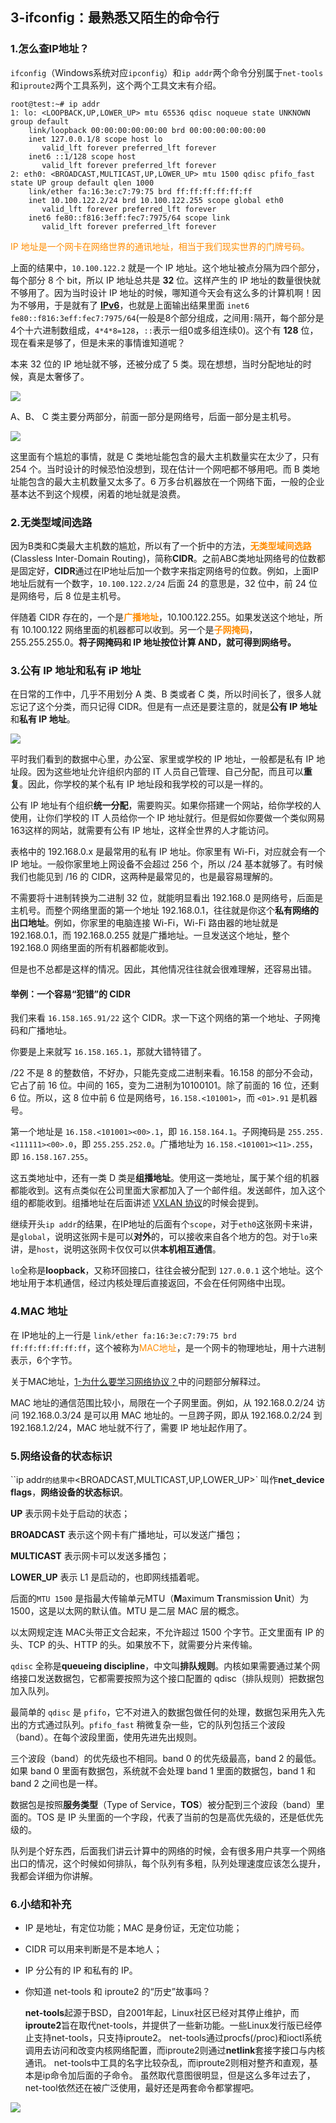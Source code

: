 ## 3-ifconfig：最熟悉又陌生的命令行



### 1.怎么查IP地址？

`ifconfig`（Windows系统对应`ipconfig`）和`ip addr`两个命令分别属于`net-tools`和`iproute2`两个工具系列，这个两个工具文末有介绍。

```shell
root@test:~# ip addr
1: lo: <LOOPBACK,UP,LOWER_UP> mtu 65536 qdisc noqueue state UNKNOWN group default 
    link/loopback 00:00:00:00:00:00 brd 00:00:00:00:00:00
    inet 127.0.0.1/8 scope host lo
       valid_lft forever preferred_lft forever
    inet6 ::1/128 scope host 
       valid_lft forever preferred_lft forever
2: eth0: <BROADCAST,MULTICAST,UP,LOWER_UP> mtu 1500 qdisc pfifo_fast state UP group default qlen 1000
    link/ether fa:16:3e:c7:79:75 brd ff:ff:ff:ff:ff:ff
    inet 10.100.122.2/24 brd 10.100.122.255 scope global eth0
       valid_lft forever preferred_lft forever
    inet6 fe80::f816:3eff:fec7:7975/64 scope link 
       valid_lft forever preferred_lft forever
```



<font color=#FF8C00>IP 地址是一个网卡在网络世界的通讯地址，相当于我们现实世界的门牌号码。</font>

上面的结果中，`10.100.122.2` 就是一个 IP 地址。这个地址被点分隔为四个部分，每个部分 8 个 bit，所以 IP 地址总共是 **32** 位。这样产生的 IP 地址的数量很快就不够用了。因为当时设计 IP 地址的时候，哪知道今天会有这么多的计算机啊！因为不够用，于是就有了 [**IPv6**](https://zh.wikipedia.org/wiki/IPv6)，也就是上面输出结果里面 `inet6 fe80::f816:3eff:fec7:7975/64`(一般是8个部分组成，之间用`:`隔开，每个部分是4个十六进制数组成，`4*4*8=128`，`::`表示一组0或多组连续0)。这个有 **128** 位，现在看来是够了，但是未来的事情谁知道呢？

本来 32 位的 IP 地址就不够，还被分成了 5 类。现在想想，当时分配地址的时候，真是太奢侈了。

![](https://ws4.sinaimg.cn/large/006tNc79gy1fz8o4xva50j30ua0cqwfg.jpg)

 A、B、 C 类主要分两部分，前面一部分是网络号，后面一部分是主机号。

![](https://ws4.sinaimg.cn/large/006tNc79gy1fz8o5unh82j31080aadib.jpg)

这里面有个尴尬的事情，就是 C 类地址能包含的最大主机数量实在太少了，只有 254 个。当时设计的时候恐怕没想到，现在估计一个网吧都不够用吧。而 B 类地址能包含的最大主机数量又太多了。6 万多台机器放在一个网络下面，一般的企业基本达不到这个规模，闲着的地址就是浪费。



### **2.无类型域间选路**

因为B类和C类最大主机数的尴尬，所以有了一个折中的方法，<font color=#FF8C00>**无类型域间选路**</font>(Classless Inter-Domain Routing)，简称**CIDR**。之前ABC类地址网络号的位数都是固定好，**CIDR**通过在IP地址后加一个数字来指定网络号的位数。例如，上面IP地址后就有一个数字，`10.100.122.2/24` 后面 24 的意思是，32 位中，前 24 位是网络号，后 8 位是主机号。

伴随着 CIDR 存在的，一个是<font color=#FF8C00>**广播地址**</font>，10.100.122.255。如果发送这个地址，所有 10.100.122 网络里面的机器都可以收到。另一个是<font color=#FF8C00>**子网掩码**</font>，255.255.255.0。**将子网掩码和 IP 地址按位计算 AND，就可得到网络号。**



### **3.公有 IP 地址和私有 iP 地址**

在日常的工作中，几乎不用划分 A 类、B 类或者 C 类，所以时间长了，很多人就忘记了这个分类，而只记得 CIDR。但是有一点还是要注意的，就是**公有 IP 地址**和**私有 IP 地址**。

![](https://ws2.sinaimg.cn/large/006tNc79gy1fz8ob2jnpkj31080aagoh.jpg)

平时我们看到的数据中心里，办公室、家里或学校的 IP 地址，一般都是私有 IP 地址段。因为这些地址允许组织内部的 IT 人员自己管理、自己分配，而且可以**重复**。因此，你学校的某个私有 IP 地址段和我学校的可以是一样的。

公有 IP 地址有个组织**统一分配**，需要购买。如果你搭建一个网站，给你学校的人使用，让你们学校的 IT 人员给你一个 IP 地址就行。但是假如你要做一个类似网易163这样的网站，就需要有公有 IP 地址，这样全世界的人才能访问。

表格中的 192.168.0.x 是最常用的私有 IP 地址。你家里有 Wi-Fi，对应就会有一个 IP 地址。一般你家里地上网设备不会超过 256 个，所以 /24 基本就够了。有时候我们也能见到 /16 的 CIDR，这两种是最常见的，也是最容易理解的。

不需要将十进制转换为二进制 32 位，就能明显看出 192.168.0 是网络号，后面是主机号。而整个网络里面的第一个地址 192.168.0.1，往往就是你这个**私有网络的出口地址**。例如，你家里的电脑连接 Wi-Fi，Wi-Fi 路由器的地址就是 192.168.0.1，而 192.168.0.255 就是广播地址。一旦发送这个地址，整个 192.168.0 网络里面的所有机器都能收到。

但是也不总都是这样的情况。因此，其他情况往往就会很难理解，还容易出错。

#### 举例：一个容易“犯错”的 CIDR

我们来看 `16.158.165.91/22` 这个 CIDR。求一下这个网络的第一个地址、子网掩码和广播地址。

你要是上来就写 `16.158.165.1`，那就大错特错了。

/22 不是 8 的整数倍，不好办，只能先变成二进制来看。16.158 的部分不会动，它占了前 16 位。中间的 165，变为二进制为‭10100101‬。除了前面的 16 位，还剩 6 位。所以，这 8 位中前 6 位是网络号，`16.158.<101001>`，而 `<01>.91` 是机器号。

第一个地址是 `16.158.<101001><00>.1`，即 `16.158.164.1`。子网掩码是 `255.255.<111111><00>.0`，即 `255.255.252.0`。广播地址为 `16.158.<101001><11>.255`，即 `16.158.167.255`。

这五类地址中，还有一类 D 类是**组播地址**。使用这一类地址，属于某个组的机器都能收到。这有点类似在公司里面大家都加入了一个邮件组。发送邮件，加入这个组的都能收到。组播地址在后面讲述 [VXLAN 协议]()的时候会提到。

继续开头`ip addr`的结果，在IP地址的后面有个`scope`，对于`eth0`这张网卡来讲，是`global`，说明这张网卡是可以**对外**的，可以接收来自各个地方的包。对于`lo`来讲，是`host`，说明这张网卡仅仅可以供**本机相互通信**。

`lo`全称是**loopback**，又称环回接口，往往会被分配到 `127.0.0.1` 这个地址。这个地址用于本机通信，经过内核处理后直接返回，不会在任何网络中出现。

### 4.MAC 地址

在 IP地址的上一行是 `link/ether fa:16:3e:c7:79:75 brd ff:ff:ff:ff:ff:ff`，这个被称为<font color=#FF8C00>MAC地址</font>，是一个网卡的物理地址，用十六进制表示，6个字节。

关于MAC地址，[1-为什么要学习网络协议？](NP-1.md)中的问题部分解释过。

MAC 地址的通信范围比较小，局限在一个子网里面。例如，从 192.168.0.2/24 访问 192.168.0.3/24 是可以用 MAC 地址的。一旦跨子网，即从 192.168.0.2/24 到 192.168.1.2/24，MAC 地址就不行了，需要 IP 地址起作用了。

### **5.网络设备的状态标识**

``ip addr`的结果中`<BROADCAST,MULTICAST,UP,LOWER_UP>`  叫作**net_device flags**，**网络设备的状态标识**。

**UP** 表示网卡处于启动的状态；  

**BROADCAST** 表示这个网卡有广播地址，可以发送广播包；  

**MULTICAST** 表示网卡可以发送多播包；  

**LOWER_UP** 表示 L1 是启动的，也即网线插着呢。

后面的`MTU 1500` 是指最大传输单元MTU（**M**aximum **T**ransmission **U**nit）为 1500，这是以太网的默认值。MTU 是二层 MAC 层的概念。

以太网规定连 MAC头带正文合起来，不允许超过 1500 个字节。正文里面有 IP 的头、TCP 的头、HTTP 的头。如果放不下，就需要分片来传输。

`qdisc` 全称是**queueing discipline**，中文叫**排队规则**。内核如果需要通过某个网络接口发送数据包，它都需要按照为这个接口配置的 qdisc（排队规则）把数据包加入队列。

最简单的 `qdisc` 是 `pfifo`，它不对进入的数据包做任何的处理，数据包采用先入先出的方式通过队列。`pfifo_fast` 稍微复杂一些，它的队列包括三个波段（band）。在每个波段里面，使用先进先出规则。

三个波段（band）的优先级也不相同。band 0 的优先级最高，band 2 的最低。如果 band 0 里面有数据包，系统就不会处理 band 1 里面的数据包，band 1 和 band 2 之间也是一样。

数据包是按照**服务类型**（Type of Service，**TOS**）被分配到三个波段（band）里面的。TOS 是 IP 头里面的一个字段，代表了当前的包是高优先级的，还是低优先级的。

队列是个好东西，后面我们讲云计算中的网络的时候，会有很多用户共享一个网络出口的情况，这个时候如何排队，每个队列有多粗，队列处理速度应该怎么提升，我都会详细为你讲解。



### 6.小结和补充

- IP 是地址，有定位功能；MAC 是身份证，无定位功能；
- CIDR 可以用来判断是不是本地人；
- IP 分公有的 IP 和私有的 IP。



- 你知道 net-tools 和 iproute2 的“历史”故事吗？

  **net-tools**起源于BSD，自2001年起，Linux社区已经对其停止维护，而**iproute2**旨在取代net-tools，并提供了一些新功能。一些Linux发行版已经停止支持net-tools，只支持iproute2。
  net-tools通过procfs(/proc)和ioctl系统调用去访问和改变内核网络配置，而iproute2则通过**netlink**套接字接口与内核通讯。
  net-tools中工具的名字比较杂乱，而iproute2则相对整齐和直观，基本是ip命令加后面的子命令。
  虽然取代意图很明显，但是这么多年过去了，net-tool依然还在被广泛使用，最好还是两套命令都掌握吧。

![](images/NetworkProtocol-03-04.jpg)

